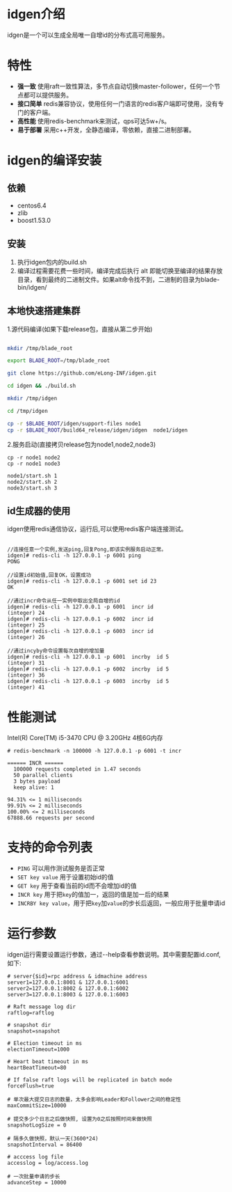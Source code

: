 # idgen介绍

idgen是一个可以生成全局唯一自增id的分布式高可用服务。

# 特性

- **强一致** 使用raft一致性算法，多节点自动切换master-follower，任何一个节点都可以提供服务。
- **接口简单** redis兼容协议，使用任何一门语言的redis客户端即可使用，没有专门的客户端。
- **高性能** 使用redis-benchmark来测试，qps可达5w+/s。
- **易于部署** 采用c++开发，全静态编译，零依赖，直接二进制部署。

# idgen的编译安装

## 依赖

- centos6.4
- zlib
- boost1.53.0

## 安装

1. 执行idgen包内的build.sh
2. 编译过程需要花费一些时间，编译完成后执行 alt 即能切换至编译的结果存放目录，看到最终的二进制文件。如果alt命令找不到，二进制的目录为blade-bin/idgen/

## 本地快速搭建集群

1.源代码编译(如果下载release包，直接从第二步开始)

  ``` bash

mkdir /tmp/blade_root

export BLADE_ROOT=/tmp/blade_root

git clone https://github.com/eLong-INF/idgen.git

cd idgen && ./build.sh

mkdir /tmp/idgen

cd /tmp/idgen

cp -r $BLADE_ROOT/idgen/support-files node1
cp -r $BLADE_ROOT/build64_release/idgen/idgen  node1/idgen

  ```

2.服务启动(直接拷贝release包为node1,node2,node3)

  ```
cp -r node1 node2
cp -r node1 node3

node1/start.sh 1
node2/start.sh 2
node3/start.sh 3

```

## id生成器的使用

idgen使用redis通信协议，运行后,可以使用redis客户端连接测试。

```

//连接任意一个实例,发送ping,回复Pong,即该实例服务启动正常。
idgen]# redis-cli -h 127.0.0.1 -p 6001 ping
PONG

//设置id初始值,回复OK，设置成功
idgen]# redis-cli -h 127.0.0.1 -p 6001 set id 23
OK

//通过incr命令从任一实例中取出全局自增的id
idgen]# redis-cli -h 127.0.0.1 -p 6001  incr id
(integer) 24
idgen]# redis-cli -h 127.0.0.1 -p 6002  incr id
(integer) 25
idgen]# redis-cli -h 127.0.0.1 -p 6003  incr id
(integer) 26

//通过incyby命令设置每次自增的增加量
idgen]# redis-cli -h 127.0.0.1 -p 6001  incrby  id 5
(integer) 31
idgen]# redis-cli -h 127.0.0.1 -p 6002  incrby  id 5
(integer) 36
idgen]# redis-cli -h 127.0.0.1 -p 6003  incrby  id 5
(integer) 41

```

# 性能测试
Intel(R) Core(TM) i5-3470 CPU @ 3.20GHz 4核6G内存

```
# redis-benchmark -n 100000 -h 127.0.0.1 -p 6001 -t incr

====== INCR ======
  100000 requests completed in 1.47 seconds
  50 parallel clients
  3 bytes payload
  keep alive: 1

94.31% <= 1 milliseconds
99.91% <= 2 milliseconds
100.00% <= 2 milliseconds
67888.66 requests per second
```

# 支持的命令列表

- `PING` 可以用作测试服务是否正常
- `SET key value` 用于设置初始id的值
- `GET key` 用于查看当前的id而不会增加id的值
- `INCR key` 用于把`key`的值加一，返回的值是加一后的结果
- `INCRBY key value`，用于把`key`加`value`的步长后返回，一般应用于批量申请id

# 运行参数

idgen运行需要设置运行参数，通过--help查看参数说明。其中需要配置id.conf,如下:

```
# server{$id}=rpc address & idmachine address
server1=127.0.0.1:8001 & 127.0.0.1:6001
server2=127.0.0.1:8002 & 127.0.0.1:6002
server3=127.0.0.1:8003 & 127.0.0.1:6003

# Raft message log dir
raftlog=raftlog

# snapshot dir
snapshot=snapshot

# Election timeout in ms
electionTimeout=1000

# Heart beat timeout in ms
heartBeatTimeout=80

# If false raft logs will be replicated in batch mode
forceFlush=true

# 单次最大提交日志的数量，太多会影响Leader和Follower之间的稳定性
maxCommitSize=10000

# 提交多少个日志之后做快照, 设置为0之后按照时间来做快照
snapshotLogSize = 0

# 隔多久做快照，默认一天(3600*24)
snapshotInterval = 86400

# acccess log file
accesslog = log/access.log

# 一次批量申请的步长
advanceStep = 10000

```
